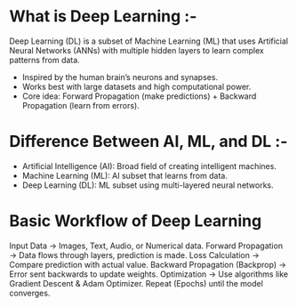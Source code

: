 # What is Deep Learning :-
Deep Learning (DL) is a subset of Machine Learning (ML) that uses Artificial Neural Networks (ANNs) with multiple hidden layers to learn complex patterns from data.

- Inspired by the human brain’s neurons and synapses.
- Works best with large datasets and high computational power.
- Core idea: Forward Propagation (make predictions) + Backward Propagation (learn from errors).

# Difference Between AI, ML, and DL :-

- Artificial Intelligence (AI): Broad field of creating intelligent machines.
- Machine Learning (ML): AI subset that learns from data.
- Deep Learning (DL): ML subset using multi-layered neural networks.

# Basic Workflow of Deep Learning

Input Data → Images, Text, Audio, or Numerical data.
Forward Propagation → Data flows through layers, prediction is made.
Loss Calculation → Compare prediction with actual value.
Backward Propagation (Backprop) → Error sent backwards to update weights.
Optimization → Use algorithms like Gradient Descent & Adam Optimizer.
Repeat (Epochs) until the model converges.
